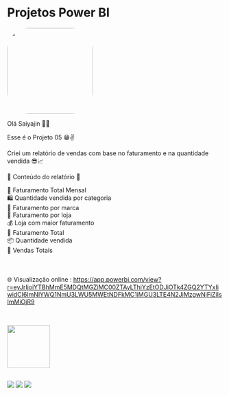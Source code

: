 # Projetos Power BI

<img width="200" height="200" align="center" style="border-radius:50px;" src="https://th.bing.com/th/id/R.fd91b1715061efc79dbb6678aea0f9b9?rik=LERb%2bFekV8GoEg&pid=ImgRaw&r=0" />

Olá Saiyajin 👊💥

Esse é o Projeto 05 😁✌️

Criei um relatório de vendas com base no faturamento e na quantidade vendida 😎📈

📄 Conteúdo do relatório 📄

📅 Faturamento Total Mensal <br>
🛍️ Quantidade vendida por categoria <br>
💸 Faturamento por marca<br>
🏦 Faturamento por loja <br>
💰 Loja com maior faturamento <br>
🤑 Faturamento Total <br>
📦 Quantidade vendida <br>
🚀 Vendas Totais <br>
<br><br><br>
🌐 Visualização online : 
https://app.powerbi.com/view?r=eyJrIjoiYTBhMmE5MDQtMGZiMC00ZTAyLThiYzEtODJiOTk4ZGQ2YTYxIiwidCI6ImNlYWQ1NmU3LWU5MWEtNDFkMC1iMGU3LTE4N2JiMzgwNjFiZiIsImMiOjR9

##

<div style="display: inline_block"><br>
  <img width="100" height="100" align="center" src="https://cdn.iconscout.com/icon/free/png-64/power-bi-3244521-2701891.png" />  
</div>

  ##
 
<div> 
  <a href="https://www.youtube.com/channel/UC6aR2nPTkD6GECmEjQBEWtQ" target="_blank"><img src="https://img.shields.io/badge/YouTube-FF0000?style=for-the-badge&logo=youtube&logoColor=white" target="_blank"></a>
  <a href = "mailto:sayajinsql@outlook.com"><img src="https://img.shields.io/badge/Microsoft_Outlook-0078D4?style=for-the-badge&logo=microsoft-outlook&logoColor=white" target="_blank"></a>
  <a href="https://www.linkedin.com/in/jvnogueiraa" target="_blank"><img src="https://img.shields.io/badge/-LinkedIn-%230077B5?style=for-the-badge&logo=linkedin&logoColor=white" target="_blank"></a> 

 
</div>
